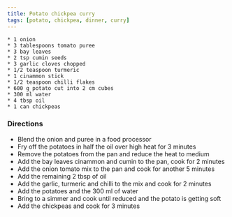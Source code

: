 ```yaml
---
title: Potato chickpea curry
tags: [potato, chickpea, dinner, curry]
---
```


    * 1 onion
    * 3 tablespoons tomato puree
    * 3 bay leaves
    * 2 tsp cumin seeds
    * 3 garlic cloves chopped
    * 1/2 teaspoon turmeric
    * 1 cinammon stick
    * 1/2 teaspoon chilli flakes
    * 600 g potato cut into 2 cm cubes
    * 300 ml water
    * 4 tbsp oil
    * 1 can chickpeas


### Directions

* Blend the onion and puree in a food processor
* Fry off the potatoes in half the oil over high heat for 3 minutes
* Remove the potatoes from the pan and reduce the heat to medium
* Add the bay leaves cinammon and cumin to the pan, cook for 2 minutes
* Add the onion tomato mix to the pan and cook for another 5 minutes
* Add the remaining 2 tbsp of oil
* Add the garlic, turmeric and chilli to the mix and cook for 2 minutes
* Add the potatoes and the 300 ml of water
* Bring to a simmer and cook until reduced and the potato is getting soft
* Add the chickpeas and cook for 3 minutes
